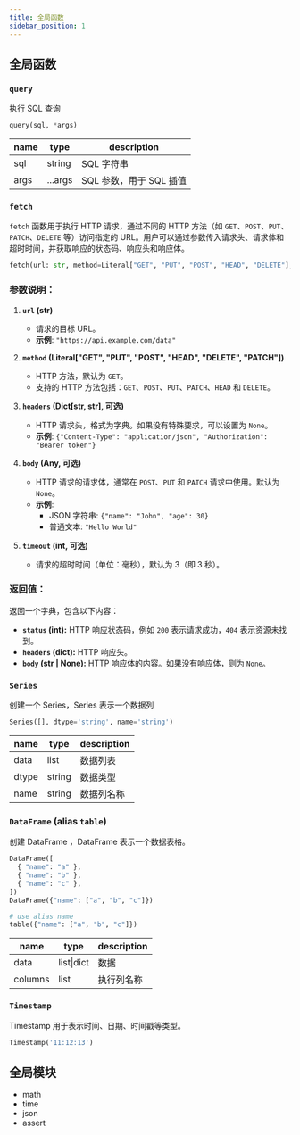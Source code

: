 ```yaml
---
title: 全局函数
sidebar_position: 1
---
```


## 全局函数

### `query`

执行 SQL 查询

```python
query(sql, *args)
```

| name | type    | description             |
| ---- | ------- | ----------------------- |
| sql  | string  | SQL 字符串              |
| args | ...args | SQL 参数，用于 SQL 插值 |


### `fetch`

`fetch` 函数用于执行 HTTP 请求，通过不同的 HTTP 方法（如 `GET`、`POST`、`PUT`、`PATCH`、`DELETE` 等）访问指定的 URL。用户可以通过参数传入请求头、请求体和超时时间，并获取响应的状态码、响应头和响应体。


```python
fetch(url: str, method=Literal["GET", "PUT", "POST", "HEAD", "DELETE"], headers: Dict[str, str]=None, body: Any=None, timeout: int=3)
```

### 参数说明：

1. **`url` (str)**  
   - 请求的目标 URL。  
   - **示例**: `"https://api.example.com/data"`

2. **`method` (Literal["GET", "PUT", "POST", "HEAD", "DELETE", "PATCH"])**  
   - HTTP 方法，默认为 `GET`。  
   - 支持的 HTTP 方法包括：`GET`、`POST`、`PUT`、`PATCH`、`HEAD` 和 `DELETE`。

3. **`headers` (Dict[str, str], 可选)**  
   - HTTP 请求头，格式为字典。如果没有特殊要求，可以设置为 `None`。  
   - **示例**: `{"Content-Type": "application/json", "Authorization": "Bearer token"}`

4. **`body` (Any, 可选)**  
   - HTTP 请求的请求体，通常在 `POST`、`PUT` 和 `PATCH` 请求中使用。默认为 `None`。  
   - **示例**:  
     - JSON 字符串: `{"name": "John", "age": 30}`  
     - 普通文本: `"Hello World"`

5. **`timeout` (int, 可选)**  
   - 请求的超时时间（单位：毫秒），默认为 3（即 3 秒）。



### 返回值：

返回一个字典，包含以下内容：  
- **`status` (int):** HTTP 响应状态码，例如 `200` 表示请求成功，`404` 表示资源未找到。  
- **`headers` (dict):** HTTP 响应头。  
- **`body` (str | None):** HTTP 响应体的内容。如果没有响应体，则为 `None`。

### `Series`

创建一个 Series，Series 表示一个数据列

```python
Series([], dtype='string', name='string')
```

| name  | type   | description |
| ----- | ------ | ----------- |
| data  | list   | 数据列表    |
| dtype | string | 数据类型    |
| name  | string | 数据列名称  |

### `DataFrame` (alias `table`)

创建 DataFrame ，DataFrame 表示一个数据表格。

```python
DataFrame([
  { "name": "a" },
  { "name": "b" },
  { "name": "c" },
])
DataFrame({"name": ["a", "b", "c"]})

# use alias name
table({"name": ["a", "b", "c"]})
```

| name    | type       | description |
| ------- | ---------- | ----------- |
| data    | list\|dict | 数据        |
| columns | list       | 执行列名称  |

### `Timestamp`

Timestamp 用于表示时间、日期、时间戳等类型。

```python
Timestamp('11:12:13')
```

## 全局模块

- math
- time
- json
- assert
